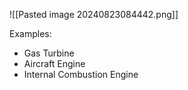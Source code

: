 
![[Pasted image 20240823084442.png]]

Examples:
- Gas Turbine
- Aircraft Engine
- Internal Combustion Engine